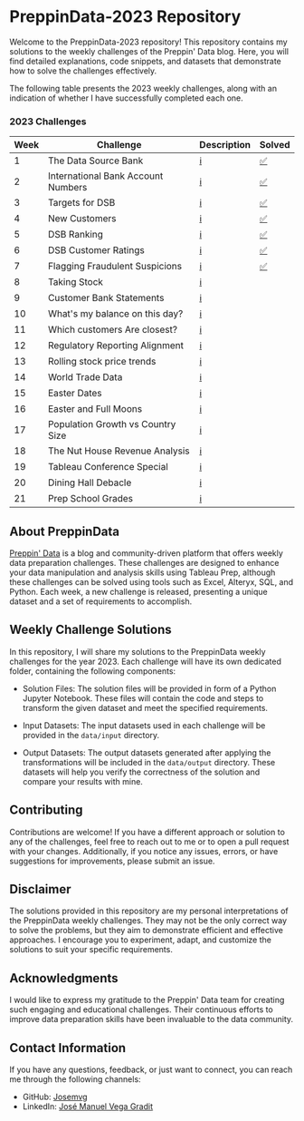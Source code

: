 # PreppinData-2023 Repository

Welcome to the PreppinData-2023 repository! This repository contains my solutions to the weekly challenges of the Preppin' Data blog. Here, you will find detailed explanations, code snippets, and datasets that demonstrate how to solve the challenges effectively.

The following table presents the 2023 weekly challenges, along with an indication of whether I have successfully completed each one.

### 2023 Challenges

|Week|Challenge|Description|Solved|
| ----------------------- | ----------------------------------- |----------------------- | ----------------------------------- |
|1|The Data Source Bank|[ℹ️](https://preppindata.blogspot.com/2023/01/2023-week-1-data-source-bank.html)|[✅](week-1)|
|2|International Bank Account Numbers|[ℹ️](https://preppindata.blogspot.com/2023/01/2023-week-2-international-bank-account.html)|[✅](week-2)|
|3|Targets for DSB|[ℹ️](https://preppindata.blogspot.com/2023/01/2023-week-3-targets-for-dsb.html)|[✅](week-3)|
|4|New Customers|[ℹ️](https://preppindata.blogspot.com/2023/01/2023-week-4-new-customers.html)|[✅](week-4)|
|5|DSB Ranking|[ℹ️](https://preppindata.blogspot.com/2023/02/2023-week-5-dsb-ranking.html)|[✅](week-5)|
|6|DSB Customer Ratings|[ℹ️](https://preppindata.blogspot.com/2023/02/2023-week-6-dsb-customer-ratings.html)|[✅](week-6)|
|7|Flagging Fraudulent Suspicions|[ℹ️](https://preppindata.blogspot.com/2023/02/2023-week-7-flagging-fraudulent.html)|[✅](week-7)|
|8|Taking Stock|[ℹ️](https://preppindata.blogspot.com/2023/02/2023-week-8-taking-stock.html)||
|9|Customer Bank Statements|[ℹ️](https://preppindata.blogspot.com/2023/03/2023-week-9-customer-bank-statements.html)||
|10|What's my balance on this day?|[ℹ️](https://preppindata.blogspot.com/2023/03/2023-week-10-whats-my-balance-on-this.html)||
|11|Which customers Are closest?|[ℹ️](https://preppindata.blogspot.com/2023/03/2023-week-11-which-customers-are-closest.html)||
|12|Regulatory Reporting Alignment|[ℹ️](https://preppindata.blogspot.com/2023/03/2023-week-12-regulatory-reporting.html)||
|13|Rolling stock price trends|[ℹ️](https://preppindata.blogspot.com/2023/03/2023-week-13-rolling-stock-price-trends.html)||
|14|World Trade Data|[ℹ️](https://preppindata.blogspot.com/2023/04/2023-week-14-world-trade-data.html)||
|15|Easter Dates|[ℹ️](https://preppindata.blogspot.com/2023/04/2023-week-15-easter-dates.html)||
|16|Easter and Full Moons|[ℹ️](https://preppindata.blogspot.com/2023/04/2023-week-16-easter-and-full-moons.html)||
|17|Population Growth vs Country Size|[ℹ️](https://preppindata.blogspot.com/2023/04/2023-week-17-population-growth-vs.html)||
|18|The Nut House Revenue Analysis|[ℹ️](https://preppindata.blogspot.com/2023/05/2023-week-18-nut-house-revenue-analysis.html)||
|19|Tableau Conference Special|[ℹ️](https://preppindata.blogspot.com/2023/05/2023-week-19-tc-special.html)||
|20|Dining Hall Debacle|[ℹ️](https://preppindata.blogspot.com/2023/05/2023-week-20-dining-hall-debacle.html)||
|21|Prep School Grades|[ℹ️](https://preppindata.blogspot.com/2023/05/2023-week-21-prep-school-grades.html)||

## About PreppinData

[Preppin' Data](https://preppindata.blogspot.com/) is a blog and community-driven platform that offers weekly data preparation challenges. These challenges are designed to enhance your data manipulation and analysis skills using Tableau Prep, although these challenges can be solved using tools such as Excel, Alteryx, SQL, and Python. Each week, a new challenge is released, presenting a unique dataset and a set of requirements to accomplish.

## Weekly Challenge Solutions

In this repository, I will share my solutions to the PreppinData weekly challenges for the year 2023. Each challenge will have its own dedicated folder, containing the following components:

+ Solution Files: The solution files will be provided in form of a Python Jupyter Notebook. These files will contain the code and steps to transform the given dataset and meet the specified requirements.

+ Input Datasets: The input datasets used in each challenge will be provided in the `data/input` directory.

+ Output Datasets: The output datasets generated after applying the transformations will be included in the `data/output` directory. These datasets will help you verify the correctness of the solution and compare your results with mine.

## Contributing
Contributions are welcome! If you have a different approach or solution to any of the challenges, feel free to reach out to me or to open a pull request with your changes. Additionally, if you notice any issues, errors, or have suggestions for improvements, please submit an issue.

## Disclaimer
The solutions provided in this repository are my personal interpretations of the PreppinData weekly challenges. They may not be the only correct way to solve the problems, but they aim to demonstrate efficient and effective approaches. I encourage you to experiment, adapt, and customize the solutions to suit your specific requirements.

## Acknowledgments
I would like to express my gratitude to the Preppin' Data team for creating such engaging and educational challenges. Their continuous efforts to improve data preparation skills have been invaluable to the data community.

## Contact Information
If you have any questions, feedback, or just want to connect, you can reach me through the following channels:

+ GitHub: [Josemvg](https://github.com/Josemvg)
+ LinkedIn: [José Manuel Vega Gradit](https://www.linkedin.com/in/josemvg/)